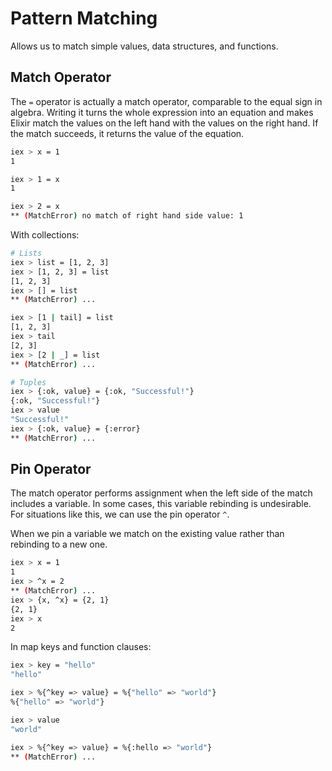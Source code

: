 # Pattern Matching

Allows us to match simple values, data structures, and functions.

## Match Operator

The `=` operator is actually a match operator, comparable to the equal sign in algebra. Writing it turns the whole expression into an equation and makes Elixir match the values on the left hand with the values on the right hand. If the match succeeds, it returns the value of the equation.

```bash
iex > x = 1
1

iex > 1 = x
1

iex > 2 = x
** (MatchError) no match of right hand side value: 1
```

With collections:

```bash
# Lists
iex > list = [1, 2, 3]
iex > [1, 2, 3] = list
[1, 2, 3]
iex > [] = list
** (MatchError) ...

iex > [1 | tail] = list
[1, 2, 3]
iex > tail
[2, 3]
iex > [2 | _] = list
** (MatchError) ...

# Tuples
iex > {:ok, value} = {:ok, "Successful!"}
{:ok, "Successful!"}
iex > value
"Successful!"
iex > {:ok, value} = {:error}
** (MatchError) ...
```

## Pin Operator

The match operator performs assignment when the left side of the match includes a variable. In some cases, this variable rebinding is undesirable.  For situations like this, we can use the pin operator `^`.

When we pin a variable we match on the existing value rather than rebinding to a new one.

```bash
iex > x = 1
1
iex > ^x = 2
** (MatchError) ...
iex > {x, ^x} = {2, 1}
{2, 1}
iex > x
2
```

In map keys and function clauses:

```bash
iex > key = "hello"
"hello"

iex > %{^key => value} = %{"hello" => "world"}
%{"hello" => "world"}

iex > value
"world"

iex > %{^key => value} = %{:hello => "world"}
** (MatchError) ...
```